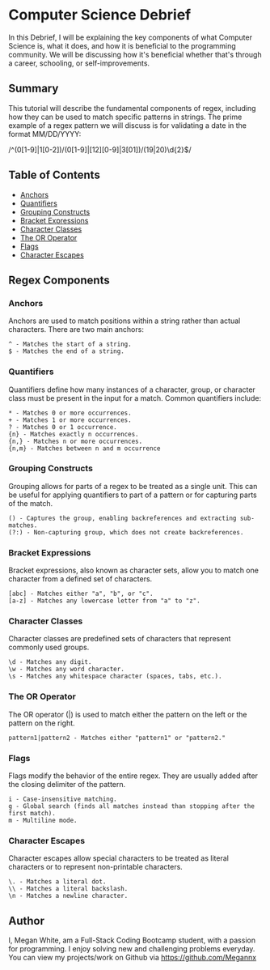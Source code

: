 # Computer Science Debrief

In this Debrief, I will be explaining the key components of what Computer Science is, what it does, and how it is beneficial to the programming community. We will be discussing how it's beneficial whether that's through a career, schooling, or self-improvements. 

## Summary

This tutorial will describe the fundamental components of regex, including how they can be used to match specific patterns in strings. The prime example of a regex pattern we will discuss is for validating a date in the format MM/DD/YYYY:

/^(0[1-9]|1[0-2])\/(0[1-9]|[12][0-9]|3[01])\/(19|20)\d{2}$/

## Table of Contents

- [Anchors](#anchors)
- [Quantifiers](#quantifiers)
- [Grouping Constructs](#grouping-constructs)
- [Bracket Expressions](#bracket-expressions)
- [Character Classes](#character-classes)
- [The OR Operator](#the-or-operator)
- [Flags](#flags)
- [Character Escapes](#character-escapes)

## Regex Components

### Anchors

Anchors are used to match positions within a string rather than actual characters. There are two main anchors:

    ^ - Matches the start of a string.
    $ - Matches the end of a string.

### Quantifiers
Quantifiers define how many instances of a character, group, or character class must be present in the input for a match. Common quantifiers include:

    * - Matches 0 or more occurrences.
    + - Matches 1 or more occurrences.
    ? - Matches 0 or 1 occurrence.
    {n} - Matches exactly n occurrences.
    {n,} - Matches n or more occurrences.
    {n,m} - Matches between n and m occurrence
### Grouping Constructs
Grouping allows for parts of a regex to be treated as a single unit. This can be useful for applying quantifiers to part of a pattern or for capturing parts of the match.

    () - Captures the group, enabling backreferences and extracting sub-matches.
    (?:) - Non-capturing group, which does not create backreferences.
### Bracket Expressions
Bracket expressions, also known as character sets, allow you to match one character from a defined set of characters.

    [abc] - Matches either "a", "b", or "c".
    [a-z] - Matches any lowercase letter from "a" to "z".

### Character Classes
Character classes are predefined sets of characters that represent commonly used groups.

    \d - Matches any digit.
    \w - Matches any word character.
    \s - Matches any whitespace character (spaces, tabs, etc.).
### The OR Operator
The OR operator (|) is used to match either the pattern on the left or the pattern on the right.

    pattern1|pattern2 - Matches either "pattern1" or "pattern2."
### Flags
Flags modify the behavior of the entire regex. They are usually added after the closing delimiter of the pattern.

    i - Case-insensitive matching.
    g - Global search (finds all matches instead than stopping after the first match).
    m - Multiline mode.

### Character Escapes
Character escapes allow special characters to be treated as literal characters or to represent non-printable characters.

    \. - Matches a literal dot.
    \\ - Matches a literal backslash.
    \n - Matches a newline character.
## Author

I, Megan White, am a Full-Stack Coding Bootcamp student, with a passion for programming. I enjoy solving new and challenging problems everyday. You can view my projects/work on Github via https://github.com/Megannx
